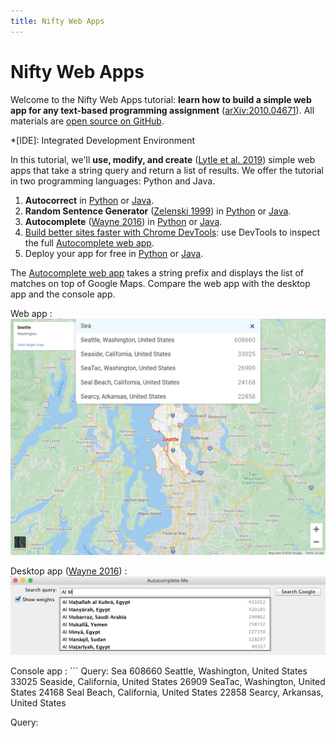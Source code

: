 ```yaml
---
title: Nifty Web Apps
---
```


# Nifty Web Apps

Welcome to the Nifty Web Apps tutorial: **learn how to build a simple web app for any text-based programming assignment** ([arXiv:2010.04671](https://arxiv.org/abs/2010.04671)). All materials are [open source on GitHub](https://github.com/kevinlin1/nifty-web-apps).

*[IDE]: Integrated Development Environment

In this tutorial, we'll **use, modify, and create** ([Lytle et al. 2019](https://doi.org/10.1145/3304221.3319786)) simple web apps that take a string query and return a list of results. We offer the tutorial in two programming languages: Python and Java.

1. **Autocorrect** in [Python](autocorrect/python.md) or [Java](autocorrect/java.md).
1. **Random Sentence Generator** ([Zelenski 1999][]) in [Python](random-sentence-generator/python.md) or [Java](random-sentence-generator/java.md).
1. **Autocomplete** ([Wayne 2016][]) in [Python](autocomplete/python.md) or [Java](autocomplete/java.md).
1. [Build better sites faster with Chrome DevTools](https://youtu.be/VYyQv0CSZOE): use DevTools to inspect the full [Autocomplete web app][].
1. Deploy your app for free in [Python](deploy/python.md) or [Java](deploy/java.md).

[Zelenski 1999]: http://www-cs-faculty.stanford.edu/~zelenski/rsg/
[Wayne 2016]: http://nifty.stanford.edu/2016/wayne-autocomplete-me/
[Autocomplete web app]: https://autocomplete-me.herokuapp.com/

The [Autocomplete web app][] takes a string prefix and displays the list of matches on top of Google Maps. Compare the web app with the desktop app and the console app.

Web app
: ![Autocomplete web app](autocomplete-web.png)

Desktop app ([Wayne 2016][])
: ![Autocomplete desktop app](autocomplete-gui.png)

Console app
: ```
  Query: Sea
  608660 Seattle, Washington, United States
  33025 Seaside, California, United States
  26909 SeaTac, Washington, United States
  24168 Seal Beach, California, United States
  22858 Searcy, Arkansas, United States

  Query:
  ```
